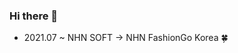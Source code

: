 ### Hi there 👋

* 2021.07 ~        NHN SOFT -> NHN FashionGo Korea 🍀

<!--
**mike6321/mike6321** is a ✨ _special_ ✨ repository because its `README.md` (this file) appears on your GitHub profile.

Here are some ideas to get you started:

- 🔭 I’m currently working on ...
- 🌱 I’m currently learning ...
- 👯 I’m looking to collaborate on ...
- 🤔 I’m looking for help with ...
- 💬 Ask me about ...
- 📫 How to reach me: ...
- 😄 Pronouns: ...
- ⚡ Fun fact: ...
-->

<!-- ![mike6321's github stats](https://github-readme-stats.vercel.app/api?username=mike6321&show_icons=true&theme=merko) -->
